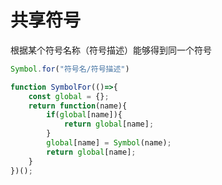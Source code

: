 # 共享符号

根据某个符号名称（符号描述）能够得到同一个符号

```js
Symbol.for("符号名/符号描述")
```

```js
function SymbolFor(()=>{
    const global = {};
    return function(name){
        if(global[name]){
            return global[name];
        }
        global[name] = Symbol(name);
        return global[name];
    }
})();
```
